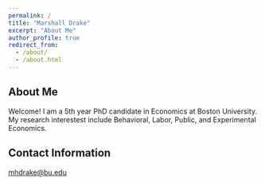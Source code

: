 ```yaml
---
permalink: /
title: "Marshall Drake"
excerpt: "About Me"
author_profile: true
redirect_from: 
  - /about/
  - /about.html
---
```


About Me
--------
Welcome! I am a 5th year PhD candidate in Economics at Boston University. My research interestest include Behavioral, Labor, Public, and Experimental Economics.

Contact Information
--------
[mhdrake@bu.edu](mailto:mhdrake@bu.edu)